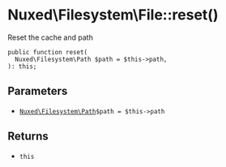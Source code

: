 # Nuxed\\Filesystem\\File::reset()




Reset the cache and path




``` Hack
public function reset(
  Nuxed\Filesystem\Path $path = $this->path,
): this;
```




## Parameters




+ [` Nuxed\Filesystem\Path `](<class.Nuxed.Filesystem.Path.md>)`` $path = $this->path ``




## Returns




* ` this `
